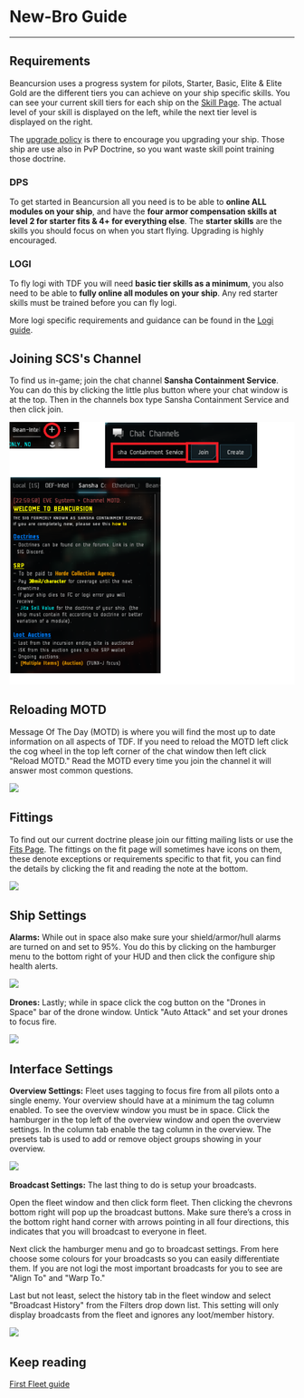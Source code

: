 # New-Bro Guide

---

## Requirements

Beancursion uses a progress system for pilots, Starter, Basic, Elite & Elite Gold are the different tiers you can achieve on your ship specific skills. You can see your current skill tiers for each ship on the [Skill Page](/skills). The actual level of your skill is displayed on the left, while the next tier level is displayed on the right.

The [upgrade policy](/guide/upgrade) is there to encourage you upgrading your ship. Those ship are use also in PvP Doctrine, so you want waste skill point training those doctrine. 

### DPS

To get started in Beancursion all you need is to be able to **online ALL modules on your ship**, and have the **four armor compensation skills at level 2 for starter fits & 4+ for everything else**. The **starter skills** are the skills you should focus on when you start flying.  Upgrading is highly encouraged.

### LOGI

To fly logi with TDF you will need **basic tier skills as a minimum**, you also need to be able to **fully online all modules on your ship**. Any red starter skills must be trained before you can fly logi.

More logi specific requirements and guidance can be found in the [Logi guide](/guide/logi).

## Joining SCS's Channel

To find us in-game; join the chat channel **Sansha Containment Service**. You can do this by clicking the little plus button where your chat window is at the top. Then in the channels box type Sansha Containment Service and then click join.

![](joinchannel.png)

## Reloading MOTD

Message Of The Day (MOTD) is where you will find the most up to date information on all aspects of TDF. If you need to reload the MOTD left click the cog wheel in the top left corner of the chat window then left click "Reload MOTD." Read the MOTD every time you join the channel it will answer most common questions.

![](reloadmotd.png)

## Fittings

To find out our current doctrine please join our fitting mailing lists or use the [Fits Page](/fits). The fittings on the fit page will sometimes have icons on them, these denote exceptions or requirements specific to that fit, you can find the details by clicking the fit and reading the note at the bottom.

![](fitnotes.png)

## Ship Settings


**Alarms:** While out in space also make sure your shield/armor/hull alarms are turned on and set to 95%. You do this by clicking on the hamburger menu to the bottom right of your HUD and then click the configure ship health alerts.

![](healthalert.png)

**Drones:** Lastly; while in space click the cog button on the "Drones in Space" bar of the drone window. Untick "Auto Attack" and set your drones to focus fire.

![](drones.png)

## Interface Settings


**Overview Settings:** Fleet uses tagging to focus fire from all pilots onto a single enemy. Your overview should have at a minimum the tag column enabled. To see the overview window you must be in space. Click the hamburger in the top left of the overview window and open the overview settings. In the column tab enable the tag column in the overview. The presets tab is used to add or remove object groups showing in your overview.

![](overview.png)

**Broadcast Settings:** The last thing to do is setup your broadcasts.

Open the fleet window and then click form fleet. Then clicking the chevrons bottom right will pop up the broadcast buttons. Make sure there’s a cross in the bottom right hand corner with arrows pointing in all four directions, this indicates that you will broadcast to everyone in fleet.

Next click the hamburger menu and go to broadcast settings. From here choose some colours for your broadcasts so you can easily differentiate them. If you are not logi the most important broadcasts for you to see are "Align To" and "Warp To."

Last but not least, select the history tab in the fleet window and select "Broadcast History" from the Filters drop down list. This setting will only display broadcasts from the fleet and ignores any loot/member history.

![](broadcasts.png)


## Keep reading

[First Fleet guide](/guide/xup)
